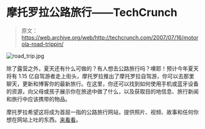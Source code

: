 # 摩托罗拉公路旅行——TechCrunch

> 原文：<https://web.archive.org/web/http://techcrunch.com/2007/07/16/motorola-road-trippin/>

![road_trip.jpg](img/f6442499e1dca763b9a8743263db8126.png)

除了露营之外，夏天还有什么可做的？有人想去公路旅行吗？噢耶！预计今年夏天将有 1.15 亿自驾游者走上街头，摩托罗拉推出了摩托罗拉自驾游，你可以去那里聊天，更新和博客你的最新旅行。在这里，你还可以找到如何使用手机或蓝牙设备的资源，向父母或孩子展示你在旅途中做了什么，以及获取目的地信息、旅行新闻和旅行中应该携带的物品。

摩托罗拉希望这将成为首屈一指的公路旅行网站，提供照片、视频、故事和任何你想在网站上吐的东西。[来看看](https://web.archive.org/web/20210305111420/http://www.motorola.com/us/roadtrips)。